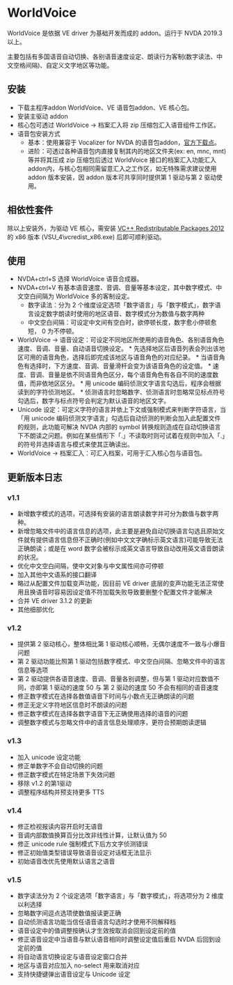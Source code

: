# WorldVoice

WorldVoice 是依据 VE driver 为基础开发而成的 addon。运行于 NVDA 2019.3 以上。

主要包括有多国语音自动切换、各别语音速度设定、朗读行为客制(数字读法、中文空格间隔)、自定义文字地区等功能。

## 安装

*	下载主程序addon WorldVoice、VE 语音包addon、VE 核心包。
*	安装主驱动 addon
*	核心包可透过 WorldVoice -> 档案汇入将 zip 压缩包汇入语音组件工作区。
*	语音包安装方式
	*	基本：使用兼容于 Vocalizer for NVDA 的语音包addon，[官方下载点](https://vocalizer-nvda.com/downloads)。
	*	进阶：可透过各种语音包内直接复制其内的地区文件夹(ex: en, mnc, mnt)等并将其压成 zip 压缩包后透过 WorldVoice 接口的档案汇入功能汇入addon内，与核心包相同需留意汇入之工作区，如无特殊需求建议使用 addon 版本安装，因 addon 版本可共享同时提供第 1 驱动与第 2 驱动使用。

## 相依性套件

除以上安装外，为驱动 VE 核心，需安装 [VC++ Redistributable Packages 2012](https://www.microsoft.com/en-US/download/details.aspx?id=30679)的 x86 版本 (VSU_4\vcredist_x86.exe) 后即可顺利驱动。

## 使用

*	NVDA+ctrl+S 选择 WorldVoice 语音合成器。
*	NVDA+ctrl+V 有基本语音速度、音调、音量等基本设定，其中数字模式、中文空白间隔为 WorldVoice 多的客制设定。
	*	数字读法：分为 2 个维度设定选项「数字语言」与「数字模式」，数字语言设定数字朗读时使用的地区语音、数字模式分为数值与数字两种
	*	中文空白间隔：可设定中文间有空白时，欲停顿长度，数字愈小停顿愈短， 0 为不停顿。
*	 WorldVoice -> 语音设定：可设定不同地区所使用的语音角色、各别语音角色速度、音调、音量、自动语音切换设定。
	*	先选择地区后语音列表会列出该地区可用的语音角色，选择后即完成该地区与语音角色的对应纪录。
	*	当语音角色有选择时，下方速度、音调、音量滑杆会变为该语音角色的设定值。
	*	速度、音调、音量是依不同语音角色区分，每个语音角色有各自不同的速度数值，而非依地区区分。
	*	用 unicode 编码侦测文字语言勾选后，程序会根据读到的字符侦测地区。
	*	侦测语言时忽略数字、侦测语言时忽略常见标点符号勾选后，数字与标点符号会判定为默认语音的地区文字。
*	 Unicode 设定：可定义字符的语言并依上下文或强制模式来判断字符语言，当「用 unicode 编码侦测文字语言」勾选后自动侦测的判断会加入此配置文件的规则，此功能可解决 NVDA 内部的 symbol 转换规则造成在自动切换语言下不朗读之问题。例如在某些情形下「.」不读取时则可试着在规则中加入「.」的符号并选择语言与模式来使其正确读出。
*	 WorldVoice -> 档案汇入：可汇入档案，可用于汇入核心包与语音包。

## 更新版本日志

### v1.1

*	新增数字模式的选项，可选择有安装的语言朗读数字并可分为数值与数字两种。
*	新增忽略文件中的语言信息的选项，此主要是避免自动切换语言勾选且原始文件就有提供语言信息但不正确时(例如中文文字确标示英文语言)可能导致无法正确朗读；或是在 word 数字会被标示成英文语言导致自动改用英文语音朗读的状况。
*	优化中文空白间隔，使中文对象与中文属性间亦可停顿
*	加入其他中文语系的接口翻译
*	略过从配置文件加载变声功能，因目前 VE driver 底层的变声功能无法正常使用且换语音时容易因设定值不符加载失败导致要删整个配置文件才能解决
*	合并 VE driver 3.1.2 的更新
*	其他细部优化

### v1.2

*	提供第 2 驱动核心，整体相比第 1 驱动核心顺畅，无偶尔速度不一致与小爆音问题
*	第 2 驱动功能比照第 1 驱动包括数字模式、中文空白间隔、忽略文件中的语言信息等选项
*	第 2 驱动提供各语音速度、音调、音量各别调整，但与第 1 驱动对应数值不同，亦即第 1 驱动的速度 50 与 第 2 驱动的速度 50 不会有相同的语音速度
*	修正数字模式在选择各数值语音下时间与小数点无正确朗读的问题
*	修正无定义字符地区信息时不朗读的问题
*	修正数字模式在选择各数字语音下无正确使用选择的语音的问题
*	调整数字模式与忽略文件中的语言信息处理顺序，更符合预期朗读逻辑

### v1.3

*	加入 unicode 设定功能
*	修正单数字不会自动切换的问题
*	修正数字模式在特定场景下失效问题
*	移除 v1.2 的第1驱动
*	调整程序结构并预支持更多 TTS

### v1.4

*	修正检视报读内容开启时无语音
*	音调内部数值换算百分比改非线性计算，让默认值为 50
*	修正 unicode rule 强制模式下后方文字侦测错误
*	修正初始值类型错误导致语音设定对话框无法显示
*	初始语音改优先使用默认语言之语音

### v1.5

*	数字读法分为 2 个设定选项「数字语言」与「数字模式」，将选项分为 2 维度以利选择
*	忽略数字间逗点选项使数值报读更正确
*	自动侦测语言功能当信任语音语言勾选时才使用不同解释档
*	语音设定中的值调整按确认才生效按取消会回到设定前的值
*	修正语音设定中当语音与默认语音相同时调整设定值后重启 NVDA 后回到设定前的值
*	将自动语言切换设定与语音设定窗口合并
*	地区与语音对应加入 no-select 用来取消对应
*	支持快捷键弹出语音设定与 Unicode 设定
